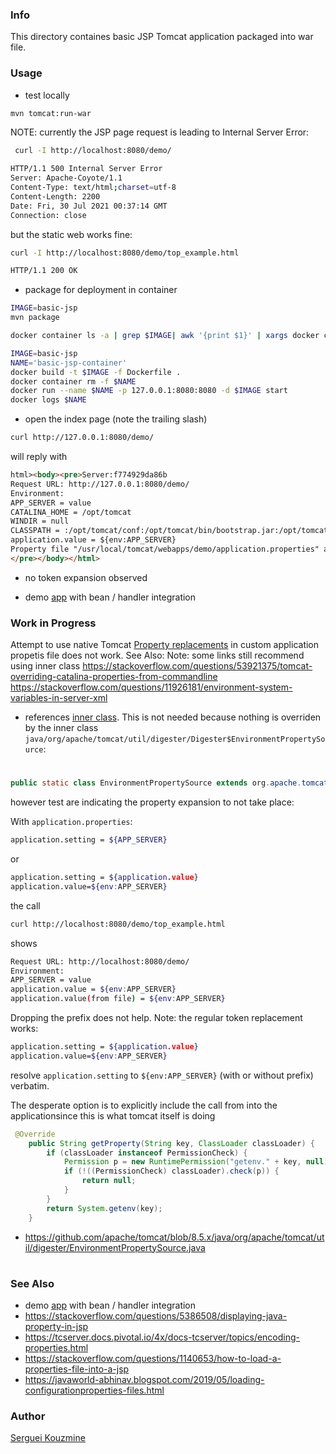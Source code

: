 ### Info

This directory containes basic JSP Tomcat application packaged into war file.
### Usage
* test locally
```sh
mvn tomcat:run-war
```
NOTE: currently the JSP page request is leading to Internal Server Error:
```sh
 curl -I http://localhost:8080/demo/
```
```sh
HTTP/1.1 500 Internal Server Error
Server: Apache-Coyote/1.1
Content-Type: text/html;charset=utf-8
Content-Length: 2200
Date: Fri, 30 Jul 2021 00:37:14 GMT
Connection: close
``` 
but the  static web works fine:
```sh
curl -I http://localhost:8080/demo/top_example.html
```
```sh
HTTP/1.1 200 OK
```
* package for deployment in container
```sh
IMAGE=basic-jsp
mvn package
```
```sh
docker container ls -a | grep $IMAGE| awk '{print $1}' | xargs docker container rm -f
```
```sh
IMAGE=basic-jsp 
NAME='basic-jsp-container'
docker build -t $IMAGE -f Dockerfile . 
docker container rm -f $NAME
docker run --name $NAME -p 127.0.0.1:8080:8080 -d $IMAGE start
docker logs $NAME
```
* open the index page (note the trailing slash)
```sh
curl http://127.0.0.1:8080/demo/
```
will reply with

```html
html><body><pre>Server:f774929da86b
Request URL: http://127.0.0.1:8080/demo/
Environment:
APP_SERVER = value
CATALINA_HOME = /opt/tomcat
WINDIR = null
CLASSPATH = :/opt/tomcat/conf:/opt/tomcat/bin/bootstrap.jar:/opt/tomcat/bin/tomcat-juli.jar
application.value = ${env:APP_SERVER}
Property file "/usr/local/tomcat/webapps/demo/application.properties" application.value = ${env:APP_SERVER}
</pre></body></html>
```
- no token expansion observed

 * demo [app](https://github.com/vborrego/jsp-example) with bean / handler integration
### Work in Progress

Attempt to use native Tomcat [Property replacements](https://tomcat.apache.org/tomcat-8.5-doc/config/systemprops.html#Property_replacements) in custom application propetis file does not work.
See Also:
Note: some links still recommend using inner class
https://stackoverflow.com/questions/53921375/tomcat-overriding-catalina-properties-from-commandline
https://stackoverflow.com/questions/11926181/environment-system-variables-in-server-xml
- references [inner class](https://github.com/apache/tomcat/blob/8.5.x/java/org/apache/tomcat/util/digester/Digester.java#L174). This is not needed because nothing is overriden by the inner class
`java/org/apache/tomcat/util/digester/Digester$EnvironmentPropertySource`:
 

# 
```java 
public static class EnvironmentPropertySource extends org.apache.tomcat.util.digester.EnvironmentPropertySource
```
however test are indicating the property expansion to not take place:

With `application.properties`:
```sh
application.setting = ${APP_SERVER}
```
or
```sh
application.setting = ${application.value}
application.value=${env:APP_SERVER}
```
the call
```sh
curl http://localhost:8080/demo/top_example.html

```
shows
```sh
Request URL: http://localhost:8080/demo/
Environment:
APP_SERVER = value
application.value = ${env:APP_SERVER}
application.value(from file) = ${env:APP_SERVER}
```
Dropping the prefix does not help. Note: the regular token replacement works:
```sh
application.setting = ${application.value}
application.value=${env:APP_SERVER} 
```
resolve `application.setting` to `${env:APP_SERVER}` (with or without prefix) verbatim.

The desperate option is to explicitly include the call from into the applicationsince this is what tomcat itself is doing
```java
 @Override
    public String getProperty(String key, ClassLoader classLoader) {
        if (classLoader instanceof PermissionCheck) {
            Permission p = new RuntimePermission("getenv." + key, null);
            if (!((PermissionCheck) classLoader).check(p)) {
                return null;
            }
        }
        return System.getenv(key);
    }
```
*  https://github.com/apache/tomcat/blob/8.5.x/java/org/apache/tomcat/util/digester/EnvironmentPropertySource.java
#

### See Also

  * demo [app](https://github.com/vborrego/jsp-example) with bean / handler integration
  * https://stackoverflow.com/questions/5386508/displaying-java-property-in-jsp
  * https://tcserver.docs.pivotal.io/4x/docs-tcserver/topics/encoding-properties.html
  * https://stackoverflow.com/questions/1140653/how-to-load-a-properties-file-into-a-jsp
  * https://javaworld-abhinav.blogspot.com/2019/05/loading-configurationproperties-files.html
### Author
[Serguei Kouzmine](kouzmine_serguei@yahoo.com)

